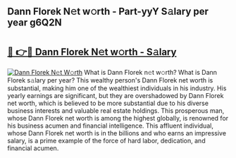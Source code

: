 ## Dann Florek N𝚎t w𝚘rth - Part-yyY S𝚊lary per year g6Q2N

# <h2><a href="http://gc1s8x.nevu.top/?p=Dann+Florek">🔗 👉🔴 Dann Florek N𝚎t w𝚘rth - S𝚊lary</a></h2>

[![Dann Florek N𝚎t W𝚘rth](https://i.imgur.com/Oavwk0R.jpeg)](http://gc1s8x.nevu.top/?p=Dann+Florek)
What is Dann Florek n𝚎t w𝚘rth? What is Dann Florek s𝚊lary per year?
This wealthy person's Dann Florek net worth is substantial, making him one of the wealthiest individuals in his industry. His yearly earnings are significant, but they are overshadowed by Dann Florek net worth, which is believed to be more substantial due to his diverse business interests and valuable real estate holdings. This prosperous man, whose Dann Florek net worth is among the highest globally, is renowned for his business acumen and financial intelligence. This affluent individual, whose Dann Florek net worth is in the billions and who earns an impressive salary, is a prime example of the force of hard labor, dedication, and financial acumen.
